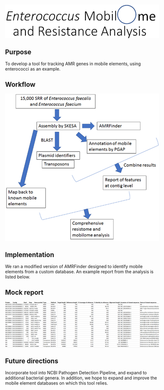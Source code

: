 ![image](image3.png)

## Purpose

To develop a tool for tracking AMR genes in mobile elements, using enterococci as an example.

## Workflow
![image](image5.png)

## Implementation

We ran a modified version of AMRFinder designed to identify mobile elements from a custom database. An example report from the analysis is listed below.

## Mock report

![image](image4.png)

## Future directions

Incorporate tool into NCBI Pathogen Detection Pipeline, and expand to additional bacterial genera. In addition, we hope to expand and improve the mobile element databases on which this tool relies.

